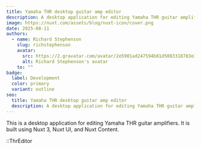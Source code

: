 ```yaml
---
title: Yamaha THR desktop guitar amp editor
description: A desktop application for editing Yamaha THR guitar amplifiers.
image: https://nuxt.com/assets/blog/nuxt-icon/cover.png
date: 2025-08-11
authors:
  - name: Richard Stephenson
    slug: richstephenson
    avatar:
      src: https://2.gravatar.com/avatar/2e5901ad247594b81d5083318783e351314a7e6f5dbadc779c3c4c5734afbef7
      alt: Richard Stephenson's avatar
    to: ""
badge:
  label: Development
  color: primary
  variant: outline
seo:
  title: Yamaha THR desktop guitar amp editor
  description: A desktop application for editing Yamaha THR guitar amplifiers.
---
```


This is a desktop application for editing Yamaha THR guitar amplifiers. It is built using Nuxt 3, Nuxt UI, and Nuxt Content.

::ThrEditor
